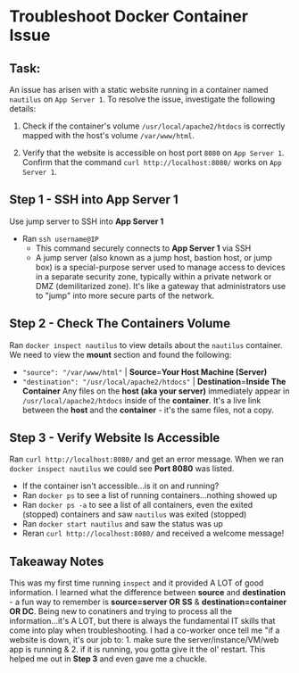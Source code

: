 # Troubleshoot Docker Container Issue

## Task: 
An issue has arisen with a static website running in a container named `nautilus` on `App Server 1`. To resolve the issue, investigate the following details:


1.	Check if the container's volume `/usr/local/apache2/htdocs` is correctly mapped with the host's volume `/var/www/html`.

2.	Verify that the website is accessible on host port `8080` on `App Server 1`. Confirm that the command `curl http://localhost:8080/` works on `App Server 1`.

## Step 1 - SSH into App Server 1 
Use jump server to SSH into **App Server 1**
- Ran `ssh username@IP`
  - This command securely connects to **App Server 1** via SSH
  - A jump server (also known as a jump host, bastion host, or jump box) is a special-purpose server used to manage access to devices in a separate security zone, typically within a private network or DMZ (demilitarized zone). It's like a gateway that administrators use to "jump" into more secure parts of the network.

## Step 2 - Check The Containers Volume
Ran `docker inspect nautilus` to view details about the `nautilus` container. 
We need to view the **mount** section and found the following: 
- `"source": "/var/www/html"` | **Source**=**Your Host Machine (Server)**
- `"destination": "/usr/local/apache2/htdocs"` | **Destination**=**Inside The Container**
Any files on the **host (aka your server)**  immediately appear in `/usr/local/apache2/htdocs` inside of the **container**. It's a live link between the **host** and the **container** - it's the same files, not a copy.
 ## Step 3 - Verify Website Is Accessible
 Ran `curl http://localhost:8080/` and get an error message. When we ran `docker inspect nautilus` we could see **Port 8080** was listed. 
 - If the container isn't accessible...is it on and running?
 - Ran `docker ps` to see a list of running containers...nothing showed up
 - Ran `docker ps -a` to see a list of all containers, even the exited (stopped) containers and saw `nautilus` was exited (stopped)
 - Ran `docker start nautilus` and saw the status was up
 - Reran `curl http://localhost:8080/` and received a welcome message!

## Takeaway Notes
This was my first time running `inspect` and it provided A LOT of good information. I learned what the difference between **source** and **destination** - a fun way to remember is **source=server OR SS** & **destination=container OR DC**. Being new to conatiners and trying to process all the information...it's A LOT, but there is always the fundamental IT skills that come into play when troubleshooting. I had a co-worker once tell me "if a website is down, it's our job to: 1. make sure the server/instance/VM/web app is running & 2. if it is running, you gotta give it the ol' restart. This helped me out in **Step 3** and even gave me a chuckle. 
